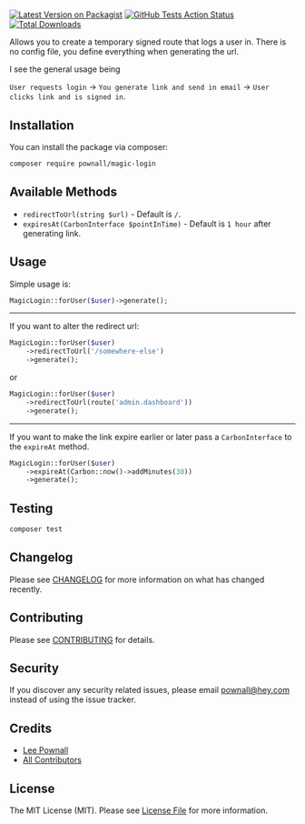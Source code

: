 # 

[![Latest Version on Packagist](https://img.shields.io/packagist/v/pownall/laravel-magic-login.svg?style=flat-square)](https://packagist.org/packages/pownall/laravel-magic-login)
[![GitHub Tests Action Status](https://img.shields.io/github/workflow/status/pownall/laravel-magic-login/run-tests?label=tests)](https://github.com/leepownall/laravel-magic-login/actions?query=workflow%3Arun-tests+branch%3Amaster)
[![Total Downloads](https://img.shields.io/packagist/dt/pownall/laravel-magic-login.svg?style=flat-square)](https://packagist.org/packages/pownall/laravel-magic-login)


Allows you to create a temporary signed route that logs a user in. There is no config file, you define everything when generating the url.

I see the general usage being

`User requests login` -> `You generate link and send in email` -> `User clicks link and is signed in`.

## Installation

You can install the package via composer:

```bash
composer require pownall/magic-login
```

## Available Methods

- `redirectToUrl(string $url)` - Default is `/`.
- `expiresAt(CarbonInterface $pointInTime)` - Default is `1 hour` after generating link.

## Usage



Simple usage is:

``` php
MagicLogin::forUser($user)->generate();
```

---

If you want to alter the redirect url:

``` php
MagicLogin::forUser($user)
    ->redirectToUrl('/somewhere-else')
    ->generate();
```
or

``` php
MagicLogin::forUser($user)
    ->redirectToUrl(route('admin.dashboard'))
    ->generate();
```

---

If you want to make the link expire earlier or later pass a `CarbonInterface` to the `expireAt` method.

``` php
MagicLogin::forUser($user)
    ->expireAt(Carbon::now()->addMinutes(30))
    ->generate();
```


## Testing

``` bash
composer test
```

## Changelog

Please see [CHANGELOG](CHANGELOG.md) for more information on what has changed recently.

## Contributing

Please see [CONTRIBUTING](.github/CONTRIBUTING.md) for details.

## Security

If you discover any security related issues, please email pownall@hey.com instead of using the issue tracker.

## Credits

- [Lee Pownall](https://github.com/leepownall)
- [All Contributors](../../contributors)

## License

The MIT License (MIT). Please see [License File](LICENSE.md) for more information.

